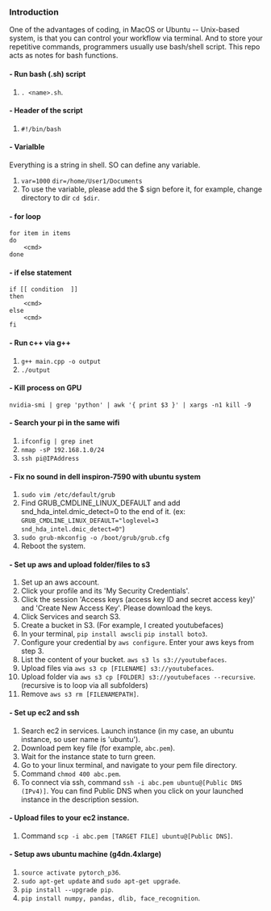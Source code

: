 ### Introduction
One of the advantages of coding, in MacOS or Ubuntu -- Unix-based system, is that you can control your workflow via terminal. And to store your repetitive commands, programmers usually use bash/shell script. This repo acts as notes for bash functions. 

#### - Run bash (.sh) script 
1. `. <name>.sh`.
#### - Header of the script
1. `#!/bin/bash`
#### - Varialble
Everything is a string in shell. SO can define any variable.
1. `var=1000` `dir=/home/User1/Documents`
2. To use the variable, please add the $ sign before it, for example, change directory to dir `cd $dir`.
#### - for loop
```
for item in items 
do 
	<cmd>
done
```

#### - if else statement
```
if [[ condition  ]]
then 
	<cmd>
else
	<cmd>
fi
```

#### - Run c++ via g++
1. `g++ main.cpp -o output`
2. `./output`

#### - Kill process on GPU
`nvidia-smi | grep 'python' | awk '{ print $3 }' | xargs -n1 kill -9`

#### - Search your pi in the same wifi
1. `ifconfig | grep inet`
2. `nmap -sP 192.168.1.0/24`
3. `ssh pi@IPAddress`

#### - Fix no sound in dell inspiron-7590 with ubuntu system
1. `sudo vim /etc/default/grub`
2. Find GRUB_CMDLINE_LINUX_DEFAULT and add snd_hda_intel.dmic_detect=0 to the end of it. (ex: `GRUB_CMDLINE_LINUX_DEFAULT="loglevel=3 snd_hda_intel.dmic_detect=0"`)
3. `sudo grub-mkconfig -o /boot/grub/grub.cfg`
4. Reboot the system.

#### - Set up aws and upload folder/files to s3
1. Set up an aws account. 
2. Click your profile and its 'My Security Credentials'.
3. Click the session 'Access keys (access key ID and secret access key)' and 'Create New Access Key'. Please download the keys.
4. Click Services and search S3. 
5. Create a bucket in S3. (For example, I created youtubefaces)
6. In your terminal, `pip install awscli` `pip install boto3`.
7. Configure your credential by `aws configure`. Enter your aws keys from step 3. 
8. List the content of your bucket. `aws s3 ls s3://youtubefaces`.
9. Upload files via `aws s3 cp [FILENAME] s3://youtubefaces`.
10. Upload folder via `aws s3 cp [FOLDER] s3://youtubefaces --recursive`. (recursive is to loop via all subfolders)
11. Remove `aws s3 rm [FILENAMEPATH]`.

#### - Set up ec2 and ssh 
1. Search ec2 in services. Launch instance (in my case, an ubuntu instance, so user name is 'ubuntu').
2. Download pem key file (for example, `abc.pem`).
3. Wait for the instance state to turn green. 
4. Go to your linux terminal, and navigate to your pem file directory. 
5. Command `chmod 400 abc.pem`.
6. To connect via ssh, command `ssh -i abc.pem ubuntu@[Public DNS (IPv4)]`. You can find Public DNS when you click on your launched instance in the description session.

#### - Upload files to your ec2 instance. 
1. Command `scp -i abc.pem [TARGET FILE] ubuntu@[Public DNS]`.

#### - Setup aws ubuntu machine (g4dn.4xlarge)
1. `source activate pytorch_p36`.
2. `sudo apt-get update` and `sudo apt-get upgrade`.
3. `pip install --upgrade pip`.
4. `pip install numpy, pandas, dlib, face_recognition`.
